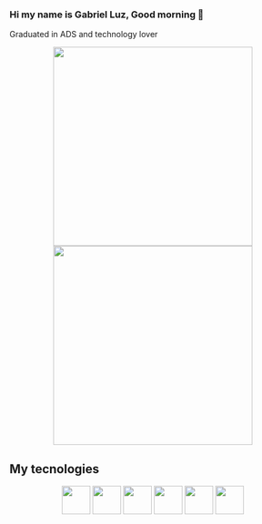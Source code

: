 ### Hi my name is Gabriel Luz, Good morning 👋

Graduated in ADS and technology lover

<div align='center'>
  <img src="https://github-readme-stats.vercel.app/api?username=gabrieluz&show_icons=true&count_private=true&theme=dark" width="350">
  <img  src="https://github-readme-stats.vercel.app/api/top-langs/?username=gabrieluz&show_icons=true&count_private=true&theme=dark" width="350">
</div>

## My tecnologies
<div align='center'>
  <img src="https://img.shields.io/badge/HTML5-E34F26?style=for-the-badge&logo=html5&logoColor=dark" width="50">
  <img src="https://img.shields.io/badge/CSS3-1572B6?style=for-the-badge&logo=css3&logoColor=dark" width="50">
  <img src="https://img.shields.io/badge/JavaScript-323330?style=for-the-badge&logo=javascript&logoColor=F7DF1E" width="50">
  <img src="https://img.shields.io/badge/React_Native-20232A?style=for-the-badge&logo=react&logoColor=61DAFB" width="50">
  <img src="https://img.shields.io/badge/Node.js-339933?style=for-the-badge&logo=nodedotjs&logoColor=dark" width="50">
  <img src="https://img.shields.io/badge/React-20232A?style=for-the-badge&logo=react&logoColor=61DAFB" width="50">
</div>

<!--
**gabrieluz/gabrieluz** is a ✨ _special_ ✨ repository because its `README.md` (this file) appears on your GitHub profile.

Here are some ideas to get you started:

- 🔭 I’m currently working on ...
- 🌱 I’m currently learning ...
- 👯 I’m looking to collaborate on ...
- 🤔 I’m looking for help with ...
- 💬 Ask me about ...
- 📫 How to reach me: ...
- 😄 Pronouns: ...
- ⚡ Fun fact: ...
-->
